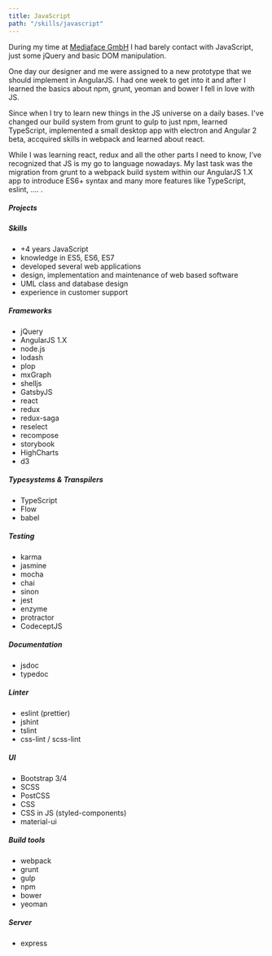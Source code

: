 ```yaml
---
title: JavaScript
path: "/skills/javascript"
---
```


During my time at [Mediaface GmbH](http://www.mediaface.de/de/) I had barely contact with JavaScript, just some jQuery and basic DOM manipulation.

One day our designer and me were assigned to a new prototype that we should implement in AngularJS. I had one week to get into it and after I learned the basics about npm, grunt, yeoman and bower I fell in love with JS.

Since when I try to learn new things in the JS universe on a daily bases. I've changed our build system from grunt to gulp to just npm, learned TypeScript, implemented a small desktop app with electron and Angular 2 beta, accquired skills in webpack and learned about react.

While I was learning react, redux and all the other parts I need to know, I've recognized that JS is my go to language nowadays.
My last task was the migration from grunt to a webpack build system within our AngularJS 1.X app to introduce ES6+ syntax and many more features like TypeScript, eslint, .... .

##### Projects

##### Skills

- +4 years JavaScript
- knowledge in ES5, ES6, ES7
- developed several web applications
- design, implementation and maintenance of web based software
- UML class and database design
- experience in customer support

##### Frameworks

- jQuery
- AngularJS 1.X
- node.js
- lodash
- plop
- mxGraph
- shelljs
- GatsbyJS
- react
- redux
- redux-saga
- reselect
- recompose
- storybook
- HighCharts
- d3


##### Typesystems & Transpilers

- TypeScript
- Flow
- babel

##### Testing

- karma
- jasmine
- mocha
- chai
- sinon
- jest
- enzyme
- protractor
- CodeceptJS

##### Documentation

- jsdoc
- typedoc

##### Linter

- eslint (prettier)
- jshint
- tslint
- css-lint / scss-lint

##### UI

- Bootstrap 3/4
- SCSS
- PostCSS
- CSS
- CSS in JS (styled-components)
- material-ui

##### Build tools

- webpack
- grunt
- gulp
- npm
- bower
- yeoman

##### Server

- express

